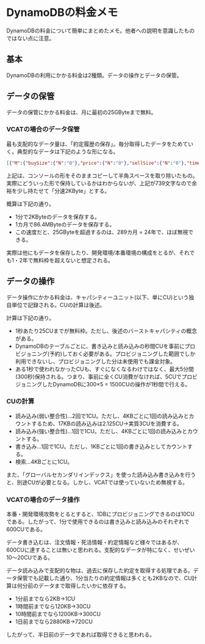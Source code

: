 # DynamoDBの料金メモ

DynamoDBの料金について簡単にまとめたメモ。他者への説明を意識したものではない点に注意。

## 基本

DynamoDBの利用にかかる料金は2種類。データの操作とデータの保管。

## データの保管

データの保管にかかる料金は、月に最初の25GByteまで無料。

### VCATの場合のデータ保管

最も支配的なデータ量は、「約定履歴の保存」。毎分取得したデータをためていく。典型的なデータは下記のような形になる。

```json
[{"M":{"buySize":{"N":"0"},"price":{"N":"0"},"sellSize":{"N":"0"},"timestamp":{"N":"1623760080000"},"totalSize":{"N":"0"}}},{"M":{"buySize":{"N":"0"},"price":{"N":"0"},"sellSize":{"N":"0"},"timestamp":{"N":"1623760090000"},"totalSize":{"N":"0"}}},{"M":{"buySize":{"N":"0"},"price":{"N":"0"},"sellSize":{"N":"0"},"timestamp":{"N":"1623760100000"},"totalSize":{"N":"0"}}},{"M":{"buySize":{"N":"0"},"price":{"N":"0"},"sellSize":{"N":"0"},"timestamp":{"N":"1623760110000"},"totalSize":{"N":"0"}}},{"M":{"buySize":{"N":"0"},"price":{"N":"0"},"sellSize":{"N":"0"},"timestamp":{"N":"1623760120000"},"totalSize":{"N":"0"}}},{"M":{"buySize":{"N":"0"},"price":{"N":"0"},"sellSize":{"N":"0"},"timestamp":{"N":"1623760130000"},"totalSize":{"N":"0"}}}]
```

上記は、コンソールの形をそのままコピーして半角スペースを取り除いたもの。実際にどういった形で保持しているかはわからないが、上記が739文字なので余裕を少し持たせて「分速2KByte」とする。

概算は下記の通り。

- 1分で2KByteのデータを保存する。
- 1カ月で86.4MByteのデータを保存する。
- この速度だと、25GByteを超過するのは、289カ月 = 24年で、ほぼ無視できる。

実際は他にもデータを保存したり、開発環境/本番環境の構成をとるが、それでも1・2年で無料枠を超えないと想定される。

## データの操作

データ操作にかかる料金は、キャパシティーユニット(以下、単にCU)という独自単位で記録される。CUの計算は後述。

計算は下記の通り。

- 1秒あたり25CUまでが無料枠。ただし、後述のバーストキャパシティの概念がある。
- DynamoDBのテーブルごとに、書き込みと読み込みの秒間CUを事前にプロビジョニング(予約)しておく必要がある。プロビジョニングした範囲でしか利用できないし、プロビジョニングした分は未使用でも課金対象。
- ある1秒で使われなかったCUも、すぐになくなるわけではなく、最大5分間(300秒)保持される。つまり、事前に全くCU消費がなければ、5CUでプロビジョニングしたDynamoDBに300×5 = 1500CUの操作が1秒間で行える。

### CUの計算

- 読み込み(弱い整合性)…2回で1CU。ただし、4KBごとに1回の読み込みとカウントするため、17KBの読み込みは2.125CU→実質3CUを消費する。
- 読み込み(強い整合性)…1回で1CU。ただし、4KBごとに1回の読み込みとカウントする。
- 書き込み…1回で1CU。ただし、1KBごとに1回の書き込みとしてカウントする。
- 検索…4KBごとに1CU。

また、「グローバルセカンダリインデックス」を使った読み込み書き込みを行うと、別途CUが必要となる。しかし、VCATでは使っていないため無視する。

### VCATの場合のデータ操作

本番・開発環境攻勢をとるとすると、1DBにプロビジョニングできるのは10CUである。したがって、1分で使用できるのは書き込みと読み込みのそれぞれで600CUである。

データ書き込むは、注文情報・死活情報・約定情報など様々ではあるが、600CUに達することは無いと思われる。支配的なデータが特になく、せいぜい10～20CUである。

データ読み込みで支配的な物は、過去に保存した約定を取得する処理である。データ保管でも記載した通り、1分当たりの約定情報は多くとも2KBなので、CU計算は何分前のデータまで取得したいかに依存する。

- 1分前までなら2KB→1CU
- 1時間前までなら120KB→30CU
- 10時間前までなら1200KB→300CU
- 1日前までなら2880KB→720CU

したがって、半日前のデータであれば取得できると思われる。

